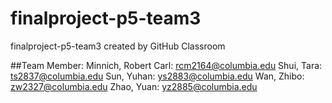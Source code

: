 # finalproject-p5-team3
finalproject-p5-team3 created by GitHub Classroom

##Team Member:
Minnich, Robert Carl: rcm2164@columbia.edu
Shui, Tara: ts2837@columbia.edu
Sun, Yuhan: ys2883@columbia.edu
Wan, Zhibo: zw2327@columbia.edu
Zhao, Yuan: yz2885@columbia.edu
